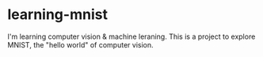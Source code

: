 # learning-mnist

I'm learning computer vision & machine leraning. This is a project to explore MNIST, the "hello world" of computer vision.
